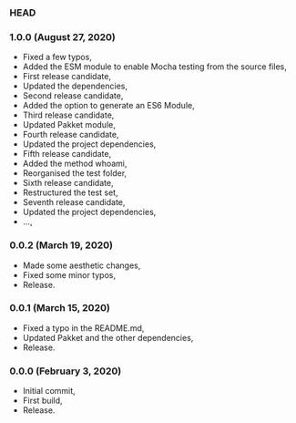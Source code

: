 ### HEAD

### 1.0.0 (August 27, 2020)

  * Fixed a few typos,
  * Added the ESM module to enable Mocha testing from the source files,
  * First release candidate,
  * Updated the dependencies,
  * Second release candidate,
  * Added the option to generate an ES6 Module,
  * Third release candidate,
  * Updated Pakket module,
  * Fourth release candidate,
  * Updated the project dependencies,
  * Fifth release candidate,
  * Added the method whoami,
  * Reorganised the test folder,
  * Sixth release candidate,
  * Restructured the test set,
  * Seventh release candidate,
  * Updated the project dependencies,
  * ...,


### 0.0.2 (March 19, 2020)

  * Made some aesthetic changes,
  * Fixed some minor typos,
  * Release.


### 0.0.1 (March 15, 2020)

  * Fixed a typo in the README.md,
  * Updated Pakket and the other dependencies,
  * Release.


### 0.0.0 (February 3, 2020)

  * Initial commit,
  * First build,
  * Release.
